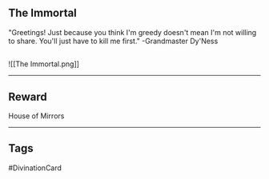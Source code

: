 ## The Immortal
"Greetings! Just because you think I'm greedy doesn't mean I'm not willing to share. You'll just have to kill me first."
-Grandmaster Dy'Ness
## 
![[The Immortal.png]]

---
## Reward
House of Mirrors

---
## Tags
#DivinationCard